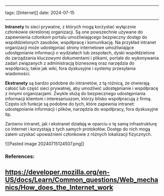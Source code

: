 
--- 
tags: [[Internet]]
date: 2024-07-15

---

**Intranety** to sieci prywatne, z których mogą korzystać wyłącznie członkowie określonej organizacji. Są one powszechnie używane do zapewnienia członkom portalu umożliwiającego bezpieczny dostęp do współdzielonych zasobów, współpracę i komunikację. Na przykład intranet organizacji może udostępniać strony internetowe umożliwiające udostępnianie informacji o wydziałach lub zespołach, dyski współdzielone do zarządzania kluczowymi dokumentami i plikami, portale do wykonywania zadań związanych z administracją biznesową oraz narzędzia do współpracy, takie jak wiki, fora dyskusyjne i systemy przesyłania wiadomości.

**Ekstranety** są bardzo podobne do intranetów, z tą różnicą, że otwierają całość lub część sieci prywatnej, aby umożliwić udostępnianie i współpracę z innymi organizacjami. Zwykle służą do bezpiecznego udostępniania informacji klientom i interesariuszom, którzy blisko współpracują z firmą. Często ich funkcje są podobne do tych, które zapewnia intranet: udostępnianie informacji i plików, narzędzia do współpracy, fora dyskusyjne itp.

Zarówno intranet, jak i ekstranet działają w oparciu o tę samą infrastrukturę co Internet i korzystają z tych samych protokołów. Dostęp do nich mogą zatem uzyskać upoważnieni członkowie z różnych lokalizacji fizycznych.


![[Pasted image 20240715124507.png]]

### References:

https://developer.mozilla.org/en-US/docs/Learn/Common_questions/Web_mechanics/How_does_the_Internet_work
---




